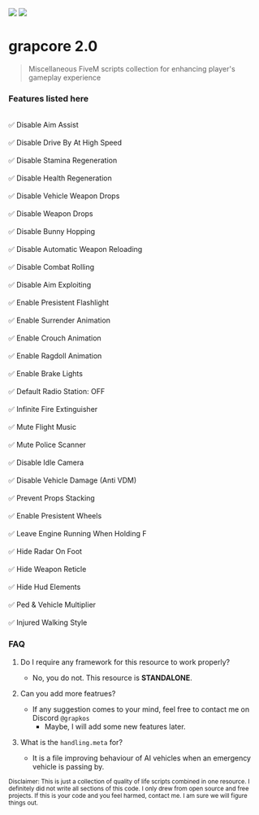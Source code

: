 ![](https://komarev.com/ghpvc/?username=grapkos&color=4635B1&abbreviated=true&label=REPOSITORY+VIEWS&style=for-the-badge) ![](https://img.shields.io/badge/LAST%20UPDATED%3A%2002%2F02%2F2025-4635B1?style=for-the-badge)


# grapcore 2.0
> Miscellaneous FiveM scripts collection for enhancing player's gameplay experience

### Features listed here
<br>✅  Disable Aim Assist</br>
<br> ✅  Disable Drive By At High Speed</br>
<br> ✅  Disable Stamina Regeneration</br>
<br> ✅  Disable Health Regeneration</br>
<br> ✅  Disable Vehicle Weapon Drops</br>
<br> ✅  Disable Weapon Drops</br>
<br> ✅  Disable Bunny Hopping</br>
<br> ✅  Disable Automatic Weapon Reloading</br>
<br> ✅  Disable Combat Rolling</br>
<br> ✅  Disable Aim Exploiting</br>
<br> ✅  Enable Presistent Flashlight</br>
<br> ✅  Enable Surrender Animation</br>
<br> ✅  Enable Crouch Animation</br>
<br> ✅  Enable Ragdoll Animation</br>
<br> ✅  Enable Brake Lights</br>
<br> ✅  Default Radio Station: OFF</br>
<br> ✅  Infinite Fire Extinguisher</br>
<br> ✅  Mute Flight Music</br>
<br> ✅  Mute Police Scanner</br>
<br> ✅  Disable Idle Camera</br>
<br> ✅  Disable Vehicle Damage (Anti VDM)</br>
<br> ✅  Prevent Props Stacking</br>
<br> ✅  Enable Presistent Wheels</br>
<br> ✅  Leave Engine Running When Holding F</br>
<br> ✅  Hide Radar On Foot</br>
<br> ✅  Hide Weapon Reticle</br>
<br> ✅  Hide Hud Elements</br>
<br> ✅  Ped & Vehicle Multiplier</br>
<br> ✅  Injured Walking Style</br>

### FAQ
1. Do I require any framework for this resource to work properly?
     - No, you do not. This resource is **STANDALONE**.

2. Can you add more featrues?
     - If any suggestion comes to your mind, feel free to contact me on Discord `@grapkos`
       - Maybe, I will add some new features later.

3. What is the `handling.meta` for?
     - It is a file improving behaviour of AI vehicles when an emergency vehicle is passing by.

<sub>Disclaimer: This is just a collection of quality of life scripts combined in one resource. I definitely did not write all sections of this code. I only drew from open source and free projects. If this is your code and you feel harmed, contact me. I am sure we will figure things out.</sub>
